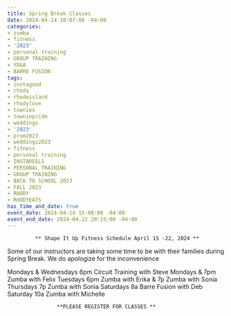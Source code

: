 ```yaml
---
title: Spring Break Classes
date: 2024-04-14 10:07:00 -04:00
categories:
- zumba
- fitness
- '2023'
- personal training
- GROUP TRAINING
- YOGA
- BARRE FUSION
tags:
- instagood
- rhody
- rhodeisland
- rhodylove
- townies
- towniepride
- weddings
- '2023'
- prom2023
- weddings2023
- fitness
- personal training
- INSTAREELS
- PERSONAL TRAINING
- GROUP TRAINING
- BACK TO SCHOOL 2023
- FALL 2023
- RHODY
- RHODYEATS
has_time_and_date: true
event_date: 2024-04-14 15:00:00 -04:00
event_end_date: 2024-04-22 20:15:00 -04:00
---
```


             ** Shape It Up Fitness Schedule April 15 -22, 2024 **
Some of our instructors are taking some time to be with their families during Spring Break. We do apologize for the inconvenience 
         


Mondays & Wednesdays 6pm  Circuit Training with Steve
Mondays &  7pm Zumba with Felix 
Tuesdays             6pm  Zumba with Erika & 7p Zumba with Sonia
Thursdays            7p Zumba with Sonia
Saturdays            8a   Barre Fusion with Deb 
Saturday             10a  Zumba with Michelle 

                    **PLEASE REGISTER FOR CLASSES **
